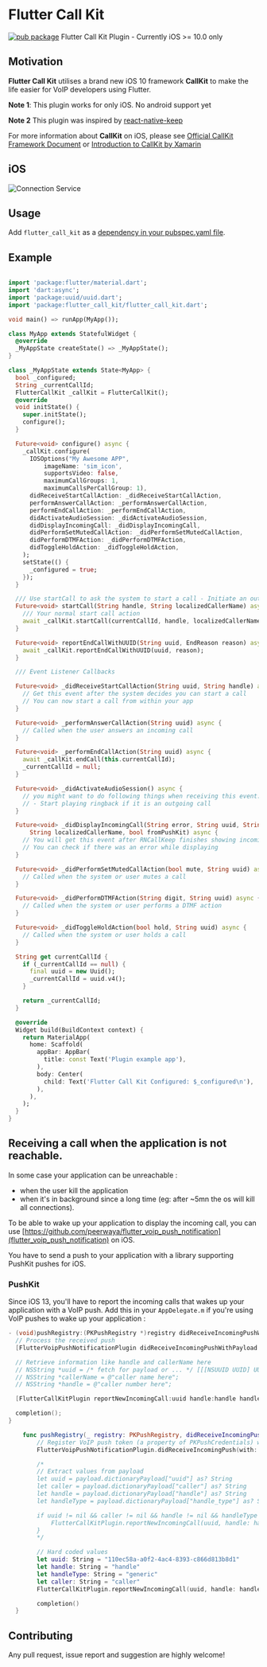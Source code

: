 # Flutter Call Kit

[![pub package](https://img.shields.io/pub/v/flutter_call_kit.svg)](https://pub.dartlang.org/packages/flutter_call_kit)
Flutter Call Kit Plugin - Currently iOS >= 10.0 only

## Motivation

**Flutter Call Kit** utilises a brand new iOS 10 framework **CallKit** to make the life easier for VoIP developers using Flutter.

**Note 1**: This plugin works for only iOS. No android support yet

**Note 2** This plugin was inspired by [react-native-keep](https://github.com/react-native-webrtc/react-native-callkeep)

For more information about **CallKit** on iOS, please see [Official CallKit Framework Document](https://developer.apple.com/reference/callkit?language=objc) or [Introduction to CallKit by Xamarin](https://developer.xamarin.com/guides/ios/platform_features/introduction-to-ios10/callkit/)

## iOS

![Connection Service](https://github.com/react-native-webrtc/react-native-callkeep/blob/master/docs/pictures/call-kit.png)

## Usage

Add `flutter_call_kit` as a [dependency in your pubspec.yaml file](https://flutter.io/using-packages/).

## Example

```dart

import 'package:flutter/material.dart';
import 'dart:async';
import 'package:uuid/uuid.dart';
import 'package:flutter_call_kit/flutter_call_kit.dart';

void main() => runApp(MyApp());

class MyApp extends StatefulWidget {
  @override
  _MyAppState createState() => _MyAppState();
}

class _MyAppState extends State<MyApp> {
  bool _configured;
  String _currentCallId;
  FlutterCallKit _callKit = FlutterCallKit();
  @override
  void initState() {
    super.initState();
    configure();
  }

  Future<void> configure() async {
    _callKit.configure(
      IOSOptions("My Awesome APP",
          imageName: 'sim_icon',
          supportsVideo: false,
          maximumCallGroups: 1,
          maximumCallsPerCallGroup: 1),
      didReceiveStartCallAction: _didReceiveStartCallAction,
      performAnswerCallAction: _performAnswerCallAction,
      performEndCallAction: _performEndCallAction,
      didActivateAudioSession: _didActivateAudioSession,
      didDisplayIncomingCall: _didDisplayIncomingCall,
      didPerformSetMutedCallAction: _didPerformSetMutedCallAction,
      didPerformDTMFAction: _didPerformDTMFAction,
      didToggleHoldAction: _didToggleHoldAction,
    );
    setState(() {
      _configured = true;
    });
  }

  /// Use startCall to ask the system to start a call - Initiate an outgoing call from this point
  Future<void> startCall(String handle, String localizedCallerName) async {
    /// Your normal start call action
    await _callKit.startCall(currentCallId, handle, localizedCallerName);
  }

  Future<void> reportEndCallWithUUID(String uuid, EndReason reason) async {
    await _callKit.reportEndCallWithUUID(uuid, reason);
  }

  /// Event Listener Callbacks

  Future<void> _didReceiveStartCallAction(String uuid, String handle) async {
    // Get this event after the system decides you can start a call
    // You can now start a call from within your app
  }

  Future<void> _performAnswerCallAction(String uuid) async {
    // Called when the user answers an incoming call
  }

  Future<void> _performEndCallAction(String uuid) async {
    await _callKit.endCall(this.currentCallId);
    _currentCallId = null;
  }

  Future<void> _didActivateAudioSession() async {
    // you might want to do following things when receiving this event:
    // - Start playing ringback if it is an outgoing call
  }

  Future<void> _didDisplayIncomingCall(String error, String uuid, String handle,
      String localizedCallerName, bool fromPushKit) async {
    // You will get this event after RNCallKeep finishes showing incoming call UI
    // You can check if there was an error while displaying
  }

  Future<void> _didPerformSetMutedCallAction(bool mute, String uuid) async {
    // Called when the system or user mutes a call
  }

  Future<void> _didPerformDTMFAction(String digit, String uuid) async {
    // Called when the system or user performs a DTMF action
  }

  Future<void> _didToggleHoldAction(bool hold, String uuid) async {
    // Called when the system or user holds a call
  }

  String get currentCallId {
    if (_currentCallId == null) {
      final uuid = new Uuid();
      _currentCallId = uuid.v4();
    }

    return _currentCallId;
  }

  @override
  Widget build(BuildContext context) {
    return MaterialApp(
      home: Scaffold(
        appBar: AppBar(
          title: const Text('Plugin example app'),
        ),
        body: Center(
          child: Text('Flutter Call Kit Configured: $_configured\n'),
        ),
      ),
    );
  }
}

```

## Receiving a call when the application is not reachable.

In some case your application can be unreachable :

- when the user kill the application
- when it's in background since a long time (eg: after ~5mn the os will kill all connections).

To be able to wake up your application to display the incoming call, you can use [https://github.com/peerwaya/flutter_voip_push_notification](flutter_voip_push_notification) on iOS.

You have to send a push to your application with a library supporting PushKit pushes for iOS.

### PushKit

Since iOS 13, you'll have to report the incoming calls that wakes up your application with a VoIP push. Add this in your `AppDelegate.m` if you're using VoIP pushes to wake up your application :

```objective-c
- (void)pushRegistry:(PKPushRegistry *)registry didReceiveIncomingPushWithPayload:(PKPushPayload *)payload forType:(PKPushType)type withCompletionHandler:(void (^)(void))completion {
  // Process the received push
  [FlutterVoipPushNotificationPlugin didReceiveIncomingPushWithPayload:payload forType:(NSString *)type];

  // Retrieve information like handle and callerName here
  // NSString *uuid = /* fetch for payload or ... */ [[[NSUUID UUID] UUIDString] lowercaseString];
  // NSString *callerName = @"caller name here";
  // NSString *handle = @"caller number here";

  [FlutterCallKitPlugin reportNewIncomingCall:uuid handle:handle handleType:@"generic" hasVideo:false localizedCallerName:callerName fromPushKit: YES];

  completion();
}
```

```swift
    func pushRegistry(_ registry: PKPushRegistry, didReceiveIncomingPushWith payload: PKPushPayload, for type: PKPushType, completion: @escaping () -> Void) {
        // Register VoIP push token (a property of PKPushCredentials) with server
        FlutterVoipPushNotificationPlugin.didReceiveIncomingPush(with: payload, forType: type.rawValue)

        /*
        // Extract values from payload
        let uuid = payload.dictionaryPayload["uuid"] as? String
        let caller = payload.dictionaryPayload["caller"] as? String
        let handle = payload.dictionaryPayload["handle"] as? String
        let handleType = payload.dictionaryPayload["handle_type"] as? String

        if uuid != nil && caller != nil && handle != nil && handleType != nil {
            FlutterCallKitPlugin.reportNewIncomingCall(uuid, handle: handle, handleType: handleType, hasVideo: true, localizedCallerName: caller, fromPushKit: true)
        }
        */

        // Hard coded values
        let uuid: String = "110ec58a-a0f2-4ac4-8393-c866d813b8d1"
        let handle: String = "handle"
        let handleType: String = "generic"
        let caller: String = "caller"
        FlutterCallKitPlugin.reportNewIncomingCall(uuid, handle: handle, handleType: handleType, hasVideo: true, localizedCallerName: caller, fromPushKit: true)

        completion()
  }
```

## Contributing

Any pull request, issue report and suggestion are highly welcome!
